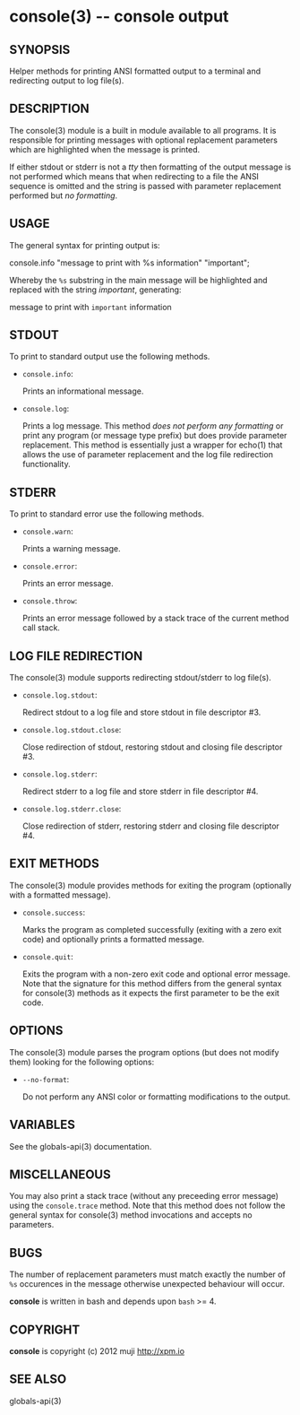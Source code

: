 console(3) -- console output
=============================================

## SYNOPSIS

Helper methods for printing ANSI formatted output to a terminal and redirecting output to log file(s).

## DESCRIPTION

The console(3) module is a built in module available to all programs. It is responsible for printing messages with optional replacement parameters which are highlighted when the message is printed.

If either stdout or stderr is not a *tty* then formatting of the output message is not performed which means that when redirecting to a file the ANSI sequence is omitted and the string is passed with parameter replacement performed but *no formatting*.

## USAGE

The general syntax for printing output is:

console.info "message to print with %s information" "important";
	
Whereby the `%s` substring in the main message will be highlighted and replaced with the string *important*, generating:

message to print with `important` information

## STDOUT

To print to standard output use the following methods.

* `console.info`:

	Prints an informational message.
	
* `console.log`:

	Prints a log message. This method *does not perform any formatting* or print any program (or message type prefix) but does provide parameter replacement. This method is essentially just a wrapper for echo(1) that allows the use of parameter replacement and the log file redirection functionality.
	
## STDERR

To print to standard error use the following methods.

* `console.warn`:

	Prints a warning message.
	
* `console.error`:

	Prints an error message.
	
* `console.throw`:

	Prints an error message followed by a stack trace of the current method call stack.
	
## LOG FILE REDIRECTION

The console(3) module supports redirecting stdout/stderr to log file(s). 

* `console.log.stdout`:

	Redirect stdout to a log file and store stdout in file descriptor #3.
	
* `console.log.stdout.close`:

	Close redirection of stdout, restoring stdout and closing file descriptor #3.
	
* `console.log.stderr`:

	Redirect stderr to a log file and store stderr in file descriptor #4.

* `console.log.stderr.close`:

	Close redirection of stderr, restoring stderr and closing file descriptor #4.
	
## EXIT METHODS

The console(3) module provides methods for exiting the program (optionally with a formatted message).

* `console.success`:

	Marks the program as completed successfully (exiting with a zero exit code) and optionally prints a formatted message.

* `console.quit`:

	Exits the program with a non-zero exit code and optional error message. Note that the signature for this method differs from the general syntax for console(3) methods as it expects the first parameter to be the exit code.
	
## OPTIONS

The console(3) module parses the program options (but does not modify them) looking for the following options:

* `--no-format`:

	Do not perform any ANSI color or formatting modifications to the output.
	
## VARIABLES

See the globals-api(3) documentation.
	
## MISCELLANEOUS

You may also print a stack trace (without any preceeding error message) using the `console.trace` method. Note that this method does not follow the general syntax for console(3) method invocations and accepts no parameters.

## BUGS

The number of replacement parameters must match exactly the number of `%s` occurences in the message otherwise unexpected behaviour will occur.

**console** is written in bash and depends upon `bash` >= 4.

## COPYRIGHT

**console** is copyright (c) 2012 muji <http://xpm.io>

## SEE ALSO

globals-api(3)


[SYNOPSIS]: #SYNOPSIS "SYNOPSIS"
[DESCRIPTION]: #DESCRIPTION "DESCRIPTION"
[USAGE]: #USAGE "USAGE"
[STDOUT]: #STDOUT "STDOUT"
[STDERR]: #STDERR "STDERR"
[LOG FILE REDIRECTION]: #LOG-FILE-REDIRECTION "LOG FILE REDIRECTION"
[EXIT METHODS]: #EXIT-METHODS "EXIT METHODS"
[OPTIONS]: #OPTIONS "OPTIONS"
[VARIABLES]: #VARIABLES "VARIABLES"
[MISCELLANEOUS]: #MISCELLANEOUS "MISCELLANEOUS"
[BUGS]: #BUGS "BUGS"
[COPYRIGHT]: #COPYRIGHT "COPYRIGHT"
[SEE ALSO]: #SEE-ALSO "SEE ALSO"


[strike(1)]: strike.1.html
[boilerplate(3)]: boilerplate.3.html
[require(3)]: require.3.html
[method(3)]: method.3.html
[http(3)]: http.3.html
[bake(1)]: bake.1.html
[rest(1)]: rest.1.html
[git(1)]: http://git-scm.com/
[bash(1)]: http://man.cx/bash(1)
[curl(1)]: http://man.cx/curl(1)
[echo(1)]: http://man.cx/echo(1)
[tee(1)]: http://man.cx/tee(1)
[ronn(1)]: https://github.com/rtomayko/ronn
[github(7)]: http://github.com/
[json-sh(1)]: https://github.com/dominictarr/JSON.sh
[npm(1)]: http://npmjs.org
[ruby(3)]: http://www.ruby-lang.org/
[array(3)]: array.3.html
[console(3)]: console.3.html
[delegate(3)]: delegate.3.html
[executable(3)]: executable.3.html
[globals-api(3)]: globals-api.3.html
[help(7)]: help.7.html
[json(3)]: json.3.html
[strike-credits(7)]: strike-credits.7.html
[strike-tree(7)]: strike-tree.7.html
[strike(7)]: strike.7.html
[task-clean(7)]: task-clean.7.html
[task-doc(7)]: task-doc.7.html
[task-list(7)]: task-list.7.html
[task-test(7)]: task-test.7.html
